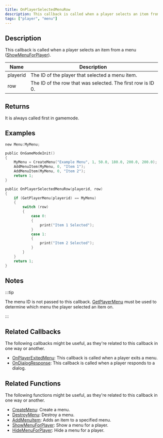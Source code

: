 ```yaml
---
title: OnPlayerSelectedMenuRow
description: This callback is called when a player selects an item from a menu (ShowMenuForPlayer).
tags: ["player", "menu"]
---
```


## Description

This callback is called when a player selects an item from a menu ([ShowMenuForPlayer](../functions/ShowMenuForPlayer)).

| Name     | Description                                                 |
| -------- | ----------------------------------------------------------- |
| playerid | The ID of the player that selected a menu item.             |
| row      | The ID of the row that was selected. The first row is ID 0. |

## Returns

It is always called first in gamemode.

## Examples

```c
new Menu:MyMenu;

public OnGameModeInit()
{
    MyMenu = CreateMenu("Example Menu", 1, 50.0, 180.0, 200.0, 200.0);
    AddMenuItem(MyMenu, 0, "Item 1");
    AddMenuItem(MyMenu, 0, "Item 2");
    return 1;
}

public OnPlayerSelectedMenuRow(playerid, row)
{
    if (GetPlayerMenu(playerid) == MyMenu)
    {
        switch (row)
        {
            case 0:
            {
                print("Item 1 Selected");
            }
            case 1:
            {
                print("Item 2 Selected");
            }
        }
    }
    return 1;
}
```

## Notes

:::tip

The menu ID is not passed to this callback. [GetPlayerMenu](../functions/GetPlayerMenu) must be used to determine which menu the player selected an item on.

:::

## Related Callbacks

The following callbacks might be useful, as they're related to this callback in one way or another. 

- [OnPlayerExitedMenu](OnPlayerExitedMenu): This callback is called when a player exits a menu. 
- [OnDialogResponse](OnDialogResponse): This callback is called when a player responds to a dialog. 

## Related Functions

The following functions might be useful, as they're related to this callback in one way or another. 

- [CreateMenu](../functions/CreateMenu): Create a menu.
- [DestroyMenu](../functions/DestroyMenu): Destroy a menu.
- [AddMenuItem](../functions/AddMenuItem): Adds an item to a specified menu.
- [ShowMenuForPlayer](../functions/ShowMenuForPlayer): Show a menu for a player.
- [HideMenuForPlayer](../functions/HideMenuForPlayer): Hide a menu for a player.
